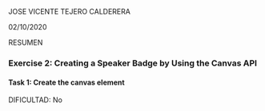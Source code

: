 JOSE VICENTE TEJERO CALDERERA	

02/10/2020

RESUMEN

### Exercise 2: Creating a Speaker Badge by Using the Canvas API

#### Task 1: Create the canvas element





DIFICULTAD: No






